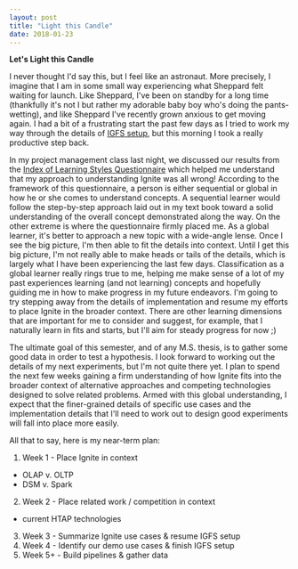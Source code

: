 ```yaml
---
layout: post
title: "Light this Candle"
date: 2018-01-23
---
```

<b>Let's Light this Candle</b>  

I never thought I'd say this, but I feel like an astronaut. More precisely, I imagine that I am in some small way experiencing what Sheppard felt waiting for launch. Like Sheppard, I've been on standby for a long time (thankfully it's not I but rather my adorable baby boy who's doing the pants-wetting), and like Sheppard I've recently grown anxious to get moving again. I had a bit of a frustrating start the past few days as I tried to work my way through the details of [IGFS setup](https://waltermblair.github.io/blog/2018/01/22/IGFS), but this morning I took a really productive step back. 

In my project management class last night, we discussed our results from the [Index of Learning Styles Questionnaire](https://www.webtools.ncsu.edu/learningstyles/) which helped me understand that my approach to understanding Ignite was all wrong! According to the framework of this questionnaire, a person is either sequential or global in how he or she comes to understand concepts. A sequential learner would follow the step-by-step approach laid out in my text book toward a solid understanding of the overall concept demonstrated along the way. On the other extreme is where the questionnaire firmly placed me. As a global learner, it's better to approach a new topic with a wide-angle lense. Once I see the big picture, I'm then able to fit the details into context. Until I get this big picture, I'm not really able to make heads or tails of the details, which is largely what I have been experiencing the last few days. Classification as a global learner really rings true to me, helping me make sense of a lot of my past experiences learning (and not learning) concepts and hopefully guiding me in how to make progress in my future endeavors. I'm going to try stepping away from the details of implementation and resume my efforts to place Ignite in the broader context. There are other learning dimensions that are important for me to consider and suggest, for example, that I naturally learn in fits and starts, but I'll aim for steady progress for now ;)

The ultimate goal of this semester, and of any M.S. thesis, is to gather some good data in order to test a hypothesis. I look forward to working out the details of my next experiments, but I'm not quite there yet. I plan to spend the next few weeks gaining a firm understanding of how Ignite fits into the broader context of alternative approaches and competing technologies designed to solve related problems. Armed with this global understanding, I expect that the finer-grained details of specific use cases and the implementation details that I'll need to work out to design good experiments will fall into place more easily.

All that to say, here is my near-term plan:
1. Week 1 - Place Ignite in context
  * OLAP v. OLTP
  * DSM v. Spark
2. Week 2 - Place related work / competition in context
  * current HTAP technologies
3. Week 3 - Summarize Ignite use cases & resume IGFS setup
4. Week 4 - Identify our demo use cases & finish IGFS setup
5. Week 5+ - Build pipelines & gather data

